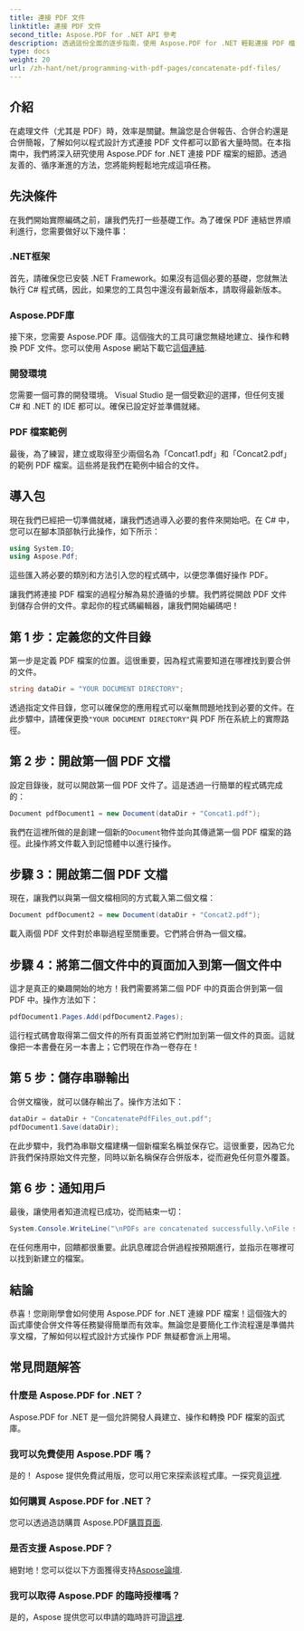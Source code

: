 ```yaml
---
title: 連接 PDF 文件
linktitle: 連接 PDF 文件
second_title: Aspose.PDF for .NET API 參考
description: 透過這份全面的逐步指南，使用 Aspose.PDF for .NET 輕鬆連接 PDF 檔案。
type: docs
weight: 20
url: /zh-hant/net/programming-with-pdf-pages/concatenate-pdf-files/
---
```

## 介紹

在處理文件（尤其是 PDF）時，效率是關鍵。無論您是合併報告、合併合約還是合併簡報，了解如何以程式設計方式連接 PDF 文件都可以節省大量時間。在本指南中，我們將深入研究使用 Aspose.PDF for .NET 連接 PDF 檔案的細節。透過友善的、循序漸進的方法，您將能夠輕鬆地完成這項任務。

## 先決條件

在我們開始實際編碼之前，讓我們先打一些基礎工作。為了確保 PDF 連結世界順利進行，您需要做好以下幾件事：

### .NET框架

首先，請確保您已安裝 .NET Framework。如果沒有這個必要的基礎，您就無法執行 C# 程式碼，因此，如果您的工具包中還沒有最新版本，請取得最新版本。

### Aspose.PDF庫

接下來，您需要 Aspose.PDF 庫。這個強大的工具可讓您無縫地建立、操作和轉換 PDF 文件。您可以使用 Aspose 網站下載它[這個連結](https://releases.aspose.com/pdf/net/).

### 開發環境

您需要一個可靠的開發環境。 Visual Studio 是一個受歡迎的選擇，但任何支援 C# 和 .NET 的 IDE 都可以。確保已設定好並準備就緒。

### PDF 檔案範例

最後，為了練習，建立或取得至少兩個名為「Concat1.pdf」和「Concat2.pdf」的範例 PDF 檔案。這些將是我們在範例中組合的文件。

## 導入包

現在我們已經把一切準備就緒，讓我們透過導入必要的套件來開始吧。在 C# 中，您可以在腳本頂部執行此操作，如下所示：

```csharp
using System.IO;
using Aspose.Pdf;
```

這些匯入將必要的類別和方法引入您的程式碼中，以便您準備好操作 PDF。

讓我們將連接 PDF 檔案的過程分解為易於遵循的步驟。我們將從開啟 PDF 文件到儲存合併的文件。拿起你的程式碼編輯器，讓我們開始編碼吧！

## 第 1 步：定義您的文件目錄

第一步是定義 PDF 檔案的位置。這很重要，因為程式需要知道在哪裡找到要合併的文件。

```csharp
string dataDir = "YOUR DOCUMENT DIRECTORY";
```

透過指定文件目錄，您可以確保您的應用程式可以毫無問題地找到必要的文件。在此步驟中，請確保更換`"YOUR DOCUMENT DIRECTORY"`與 PDF 所在系統上的實際路徑。

## 第 2 步：開啟第一個 PDF 文檔

設定目錄後，就可以開啟第一個 PDF 文件了。這是透過一行簡單的程式碼完成的：

```csharp
Document pdfDocument1 = new Document(dataDir + "Concat1.pdf");
```

我們在這裡所做的是創建一個新的`Document`物件並向其傳遞第一個 PDF 檔案的路徑。此操作將文件載入到記憶體中以進行操作。

## 步驟 3：開啟第二個 PDF 文檔

現在，讓我們以與第一個文檔相同的方式載入第二個文檔：

```csharp
Document pdfDocument2 = new Document(dataDir + "Concat2.pdf");
```

載入兩個 PDF 文件對於串聯過程至關重要。它們將合併為一個文檔。

## 步驟 4：將第二個文件中的頁面加入到第一個文件中

這才是真正的樂趣開始的地方！我們需要將第二個 PDF 中的頁面合併到第一個 PDF 中。操作方法如下：

```csharp
pdfDocument1.Pages.Add(pdfDocument2.Pages);
```

這行程式碼會取得第二個文件的所有頁面並將它們附加到第一個文件的頁面。這就像把一本書疊在另一本書上；它們現在作為一卷存在！

## 第 5 步：儲存串聯輸出

合併文檔後，就可以儲存輸出了。操作方法如下：

```csharp
dataDir = dataDir + "ConcatenatePdfFiles_out.pdf";
pdfDocument1.Save(dataDir);
```

在此步驟中，我們為串聯文檔建構一個新檔案名稱並保存它。這很重要，因為它允許我們保持原始文件完整，同時以新名稱保存合併版本，從而避免任何意外覆蓋。

## 第 6 步：通知用戶

最後，讓使用者知道流程已成功，從而結束一切：

```csharp
System.Console.WriteLine("\nPDFs are concatenated successfully.\nFile saved at " + dataDir);
```

在任何應用中，回饋都很重要。此訊息確認合併過程按預期進行，並指示在哪裡可以找到新建立的檔案。

## 結論

恭喜！您剛剛學會如何使用 Aspose.PDF for .NET 連線 PDF 檔案！這個強大的函式庫使合併文件等任務變得簡單而有效率。無論您是要簡化工作流程還是準備共享文檔，了解如何以程式設計方式操作 PDF 無疑都會派上用場。


## 常見問題解答

### 什麼是 Aspose.PDF for .NET？  
Aspose.PDF for .NET 是一個允許開發人員建立、操作和轉換 PDF 檔案的函式庫。

### 我可以免費使用 Aspose.PDF 嗎？  
是的！ Aspose 提供免費試用版，您可以用它來探索該程式庫。一探究竟[這裡](https://releases.aspose.com/).

### 如何購買 Aspose.PDF for .NET？  
您可以透過造訪購買 Aspose.PDF[購買頁面](https://purchase.aspose.com/buy).

### 是否支援 Aspose.PDF？  
絕對地！您可以從以下方面獲得支持[Aspose論壇](https://forum.aspose.com/c/pdf/10).

### 我可以取得 Aspose.PDF 的臨時授權嗎？  
是的，Aspose 提供您可以申請的臨時許可證[這裡](https://purchase.aspose.com/temporary-license/).